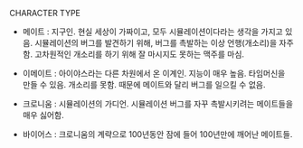 CHARACTER TYPE
- 메이트 
: 지구인. 
현실 세상이 가짜이고, 모두 시뮬레이션이다라는 생각을 가지고 있음. 
시뮬레이션의 버그를 발견하기 위해, 버그를 촉발하는 이상 언행(개소리)을 자주함. 
고차원적인 개소리를 하기 위해 잘 마시지도 못하는 맥주를 마심.


- 이메이트
: 아이야스라는 다른 차원에서 온 이계인. 지능이 매우 높음. 
타임머신을 만들 수 있음.
개소리를 못함. 때문에 메이트와 달리 버그를 일으킬 수 없음.

- 크로니움
: 시뮬레이션의 가디언.
시뮬레이션 버그를 자꾸 촉발시키려는 메이트들을 매우 싫어함.

- 바이어스
: 크로니움의 계략으로 100년동안 잠에 들어 100년만에 깨어난 메이트들.
